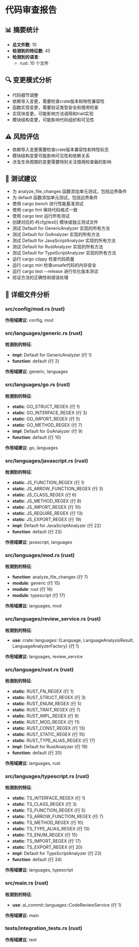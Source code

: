 # 代码审查报告

## 📊 摘要统计

- **总文件数**: 10
- **检测到的特征数**: 45
- **检测到的语言**:
  - rust: 10 个文件

## 🔍 变更模式分析

- 代码细节调整
- 依赖导入变更，需要检查crate版本和特性兼容性
- 函数实现变更，需要验证类型安全和借用检查
- 实现块变更，可能影响方法调用和trait实现
- 模块结构变更，可能影响代码组织和可见性

## ⚠️  风险评估

- 依赖导入变更需要检查crate版本兼容性和特性标志
- 模块结构变更可能影响可见性和依赖关系
- 涉及生命周期的变更需要特别关注借用检查器的影响

## 🧪 测试建议

- 为 analyze_file_changes 函数添加单元测试，包括边界条件
- 为 default 函数添加单元测试，包括边界条件
- 使用 cargo bench 进行性能基准测试
- 使用 cargo fmt 保持代码格式一致
- 使用 cargo test 运行所有测试
- 创建对应的 #[cfg(test)] 模块或独立测试文件
- 测试 Default for GenericAnalyzer 实现的所有方法
- 测试 Default for GoAnalyzer 实现的所有方法
- 测试 Default for JavaScriptAnalyzer 实现的所有方法
- 测试 Default for RustAnalyzer 实现的所有方法
- 测试 Default for TypeScriptAnalyzer 实现的所有方法
- 运行 cargo clippy 检查代码质量
- 运行 cargo miri 检查unsafe代码的内存安全
- 运行 cargo test --release 进行优化版本测试
- 验证方法的正确性和错误处理

## 📁 详细文件分析

### src/config/mod.rs (rust)

**作用域建议**: config, mod

### src/languages/generic.rs (rust)

**检测到的特征**:
- **impl**: Default for GenericAnalyzer (行 1)
- **function**: default (行 2)

**作用域建议**: generic, languages

### src/languages/go.rs (rust)

**检测到的特征**:
- **static**: GO_STRUCT_REGEX (行 1)
- **static**: GO_INTERFACE_REGEX (行 3)
- **static**: GO_IMPORT_REGEX (行 5)
- **static**: GO_METHOD_REGEX (行 7)
- **impl**: Default for GoAnalyzer (行 9)
- **function**: default (行 10)

**作用域建议**: go, languages

### src/languages/javascript.rs (rust)

**检测到的特征**:
- **static**: JS_FUNCTION_REGEX (行 1)
- **static**: JS_ARROW_FUNCTION_REGEX (行 3)
- **static**: JS_CLASS_REGEX (行 6)
- **static**: JS_METHOD_REGEX (行 8)
- **static**: JS_IMPORT_REGEX (行 10)
- **static**: JS_REQUIRE_REGEX (行 13)
- **static**: JS_EXPORT_REGEX (行 19)
- **impl**: Default for JavaScriptAnalyzer (行 22)
- **function**: default (行 23)

**作用域建议**: javascript, languages

### src/languages/mod.rs (rust)

**检测到的特征**:
- **function**: analyze_file_changes (行 7)
- **module**: generic (行 15)
- **module**: rust (行 16)
- **module**: typescript (行 17)

**作用域建议**: languages, mod

### src/languages/review_service.rs (rust)

**检测到的特征**:
- **use**: crate::languages::{Language, LanguageAnalysisResult, LanguageAnalyzerFactory} (行 1)

**作用域建议**: languages, review_service

### src/languages/rust.rs (rust)

**检测到的特征**:
- **static**: RUST_FN_REGEX (行 1)
- **static**: RUST_STRUCT_REGEX (行 3)
- **static**: RUST_ENUM_REGEX (行 5)
- **static**: RUST_TRAIT_REGEX (行 7)
- **static**: RUST_IMPL_REGEX (行 9)
- **static**: RUST_MOD_REGEX (行 11)
- **static**: RUST_CONST_REGEX (行 13)
- **static**: RUST_STATIC_REGEX (行 15)
- **static**: RUST_TYPE_ALIAS_REGEX (行 17)
- **impl**: Default for RustAnalyzer (行 19)
- **function**: default (行 20)

**作用域建议**: languages, rust

### src/languages/typescript.rs (rust)

**检测到的特征**:
- **static**: TS_INTERFACE_REGEX (行 1)
- **static**: TS_CLASS_REGEX (行 3)
- **static**: TS_FUNCTION_REGEX (行 5)
- **static**: TS_ARROW_FUNCTION_REGEX (行 7)
- **static**: TS_METHOD_REGEX (行 10)
- **static**: TS_TYPE_ALIAS_REGEX (行 13)
- **static**: TS_ENUM_REGEX (行 15)
- **static**: TS_IMPORT_REGEX (行 17)
- **static**: TS_EXPORT_REGEX (行 20)
- **impl**: Default for TypeScriptAnalyzer (行 23)
- **function**: default (行 24)

**作用域建议**: languages, typescript

### src/main.rs (rust)

**检测到的特征**:
- **use**: ai_commit::languages::CodeReviewService (行 1)

**作用域建议**: main

### tests/integration_tests.rs (rust)

**作用域建议**: test

